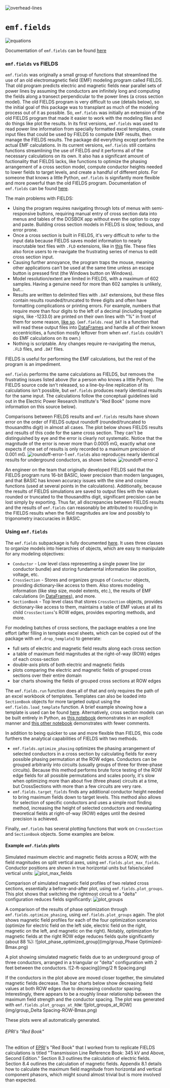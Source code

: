 ![overhead-lines](img/overhead-lines.jpg)

# `emf.fields`

![equations](img/both-equations.png)

Documentation of `emf.fields` can be found [here](emf.fields.html)

### `emf.fields` vs FIELDS

`emf.fields` was originally a small group of functions that streamlined the use of an old electromagnetic field (EMF) modeling program called FIELDS. That old program predicts electric and magnetic fields near parallel sets of power lines by assuming the conductors are infinitely long and computing the fields along a transect perpendicular to the power lines (a cross section model). The old FIELDS program is very difficult to use (details below), so the initial goal of this package was to transplant as much of the modeling process out of it as possible. So, `emf.fields` was initially an extension of the old FIELDS program that made it easier to work with the modeling files and do things like plot the results. In its first versions, `emf.fields` was used to read power line information from specially formatted excel templates, create input files that could be used by FIELDS to compute EMF results, then manage the FIELDS results. The package did everything except perform the actual EMF calculations. In its current versions, `emf.fields` still contains functions streamlining the use of FIELDS *and* it performs all of the necessary calculations on its own. It also has a significant amount of fuctionality that FIELDS lacks, like functions to optimize the phasing arrangement of a cross section model, compute conductor heights needed to lower fields to target levels, and create a handful of different plots. For someone that knows a little Python, `emf.fields` is signifantly more flexible and more powerful than the old FIELDS program. Documentation of `emf.fields` can be found [here](emf.fields.html).

The main problems with FIELDS:
* Using the program requires navigating through lots of menus with semi-responsive buttons, requiring manual entry of cross section data into menus and tables of the DOSBOX app without even the option to copy and paste. Building cross section models in FIELDS is slow, tedious, and error prone.
* Once a cross section is built in FIELDS, it's very difficult to refer to the input data because FIELDS saves model information to nearly inscrutable text files with `.FLD` extensions, like in [this](other/32P.FLD) file. These files also force users to re-navigate the frustrating series of menus to edit cross section input.
* Causing further annoyance, the program traps the mouse, meaning other applications can't be used at the same time unless an escape button is pressed first (the Windows button on Windows).
* Model resolution/extent are limited in FIELDS, with a maximum of 602 samples. Having a genuine need for more than 602 samples is unlikely, but...
* Results are written to delimited files with `.DAT` extensions, but these files contain results rounded/truncated to three digits and often have formatting complications or printing errors. For example, numbers that require more than four digits to the left of a decimal (including negative signs, like -1233.0) are printed on their own lines with "%" in front of them for some reason, [like so](other/32P.DAT). (`emf.fields.read_DAT` is a function that will read these output files into [DataFrames](http://pandas.pydata.org/pandas-docs/stable/generated/pandas.DataFrame.html) and handle all of their known eccentricities, a function mostly leftover from when `emf.fields` couldn't do EMF calculations on its own.)
* Nothing is scriptable. Any changes require re-navigating the menus, `.FLD` files, and `.DAT` files.

FIELDS is useful for performing the EMF calculations, but the rest of the program is an impediment.

`emf.fields` performs the same calculations as FIELDS, but removes the frustrating issues listed above (for a person who knows a little Python). The FIELDS source code isn't released, so a line-by-line replication of its calculations isn't possible, but `emf.fields` produces nearly identical results for the same input. The calculations follow the conceptual guidelines laid out in the Electric Power Research Institute's "Red Book" (some more information on this source below).

Comparisons between FIELDS results and `emf.fields` results have shown error on the order of FIELDS output roundoff (rounded/truncated to thousandths digit) in almost all cases. The plot below shows FIELDS results and results of this code for the same cross section. They can't be distinguished by eye and the error is clearly not systematic. Notice that the magnitude of the error is never more than 0.0005 mG, exactly what one expects if one set of results is only recorded to a maximum precision of 0.001 mG.
![roundoff-error-1](img/raise1-DAT_comparison_Bmax.png)
`emf.fields` also reproduces nearly identical results for underground conductors, as shown below.
![roundoff-error-2](img/und_only-DAT_comparison_Bmax.png)

An engineer on the team that originally developed FIELDS said that the FIELDS program runs 16-bit BASIC, lower precision than modern languages, and that BASIC has known accuracy issues with the sine and cosine functions (used at several points in the calculations). Additionally, because the results of FIELDS simulations are saved to output files with the values rounded or truncated to the thousandths digit, significant precision can be lost simply by exporting. Thus far, all discrepancies between FIELDS results and the results of `emf.fields` can reasonably be attributed to rounding in the FIELDS results when the field magnitudes are low and possibly to trigonometry inaccuracies in BASIC.

### Using `emf.fields`

The `emf.fields` subpackage is fully documented [here](emf.fields.html). It uses three classes to organize models into hierarchies of objects, which are easy to manipulate for any modeling objectives:
* `Conductor` - Low level class representing a single power line (or conductor bundle) and storing fundamental information like position, voltage, etc.
* `CrossSection` - Stores and organizes groups of `Conductor` objects, providing dictionary-like access to them. Also stores modeling information (like step size, model extents, etc.), the results of EMF calculations (in [DataFrames](http://pandas.pydata.org/pandas-docs/stable/generated/pandas.DataFrame.html)), and more.
* `SectionBook` - Top level class that stores `CrossSection` objects, provides dictionary-like access to them, maintains a table of EMF values at all its child `CrossSections`'s ROW edges, provides exporting methods, and more.

For modeling batches of cross sections, the package enables a one line effort (after filling in template excel sheets, which can be copied out of the package with `emf.drop_template`) to generate:
* full sets of electric and magnetic field results along each cross section
* a table of maximum field magnitudes at the right-of-way (ROW) edges of each cross-section
* double-axis plots of both electric and magnetic fields
* plots comparing the electric and magnetic fields of grouped cross sections over their entire domain
* bar charts showing the fields of grouped cross sections at ROW edges

The `emf.fields.run` function does all of that and only requires the path of an excel workbook of templates. Templates can also be loaded into `SectionBook` objects for more targeted output using the `emf.fields.load_template` function. A brief example showing how a template is used can be found [here](using-a-template.html). Alternatively, cross section models can be built entirely in Python, as [this notebook](fields-workflow-from-scratch.html) demonstrates in an explicit manner and [this other notebook](underground-line-optimization.html) demonstrates with fewer comments.

In addition to being quicker to use and more flexible than FIELDS, this code furthers the analytical capabilities of FIELDS with two methods.
* `emf.fields.optimize_phasing` optimizes the phasing arrangement of selected conductors in a cross section by calculating fields for every possible phasing permutation at the ROW edges. Conductors can be grouped arbitrarily into circuits (usually groups of three for three-phase circuits). Because this method performs brute force testing of the ROW edge fields for all possible permutations and scales poorly, it's slow when optimizing more than about five (three phase) circuits at a time, but CrossSections with more than a few circuits are very rare.
* `emf.fields.target_fields` finds any additional conductor height needed to bring maximum fields down to target levels. This method also allows for selection of specific conductors and uses a simple root finding method, increasing the height of selected conductors and reevaluating theoretical fields at right-of-way (ROW) edges until the desired precision is achieved.

Finally, `emf.fields` has several plotting functions that work on `CrossSection` and `SectionBook` objects. Some examples are below.

#### Example `emf.fields` plots

Simulated maximum electric and magnetic fields across a ROW, with the field magnitudes on split vertical axes, using `emf.fields.plot_max_fields`. Conductor positions are shown in true horizontal units but false/scaled vertical units:
![plot_max_fields](img/und_P.png)

Comparison of simulated magnetic field profiles of two related cross sections, essentially a before-and-after plot, using `emf.fields.plot_groups`. This plot shows that switching the rightmost circuit to a "delta" configuration reduces fields significantly:
![plot_groups](img/group_hl-Bmax.png)

A comparison of the results of phase optimization through `emf.fields.optimize_phasing`, using `emf.fields.plot_groups` again. The plot shows magnetic field profiles for each of the four optimization scenarios (optimize for electric field on the left side, electric field on the right, magnetic on the left, and magnetic on the right). Notably, optimization for magnetic fields at the right ROW edge reduces fields quite significantly (about 88 %):
![plot_phase_optimized_group](img/group_Phase Optimized-Bmax.png)

A plot showing simulated magnetic fields due to an underground group of three conductors, arranged in a triangular or "delta" configuration with 2 feet between the conductors.
![2-ft-spacing](img/2 ft Spacing.png)

If the conductors in the plot above are moved closer together, the simulated magnetic fields decrease. The bar charts below show decreasing field values at both ROW edges due to decreasing conductor spacing. Interestingly, there appears to be a roughly linear relationship between the maximum field strength and the conductor spacing. The plot was generated with `emf.fields.plot_groups_at_ROW`:
![plot_groups_at_ROW](img/group_Delta Spacing-ROW-Bmax.png)

These plots were all automatically generated.

###### EPRI's "Red Book"

The edition of [EPRI](http://www.epri.com)'s "Red Book" that I worked from to replicate FIELDS calculations is titled "Transmission Line Reference Book: 345 kV and Above, Second Edition." Section 8.3 outlines the calculation of electric fields. Section 8.4 outlines the calculation of magnetic fields. Appendix 8.1 details how to calculate the maximum field magnitude from horizontal and vertical component phasors, which might sound almost trivial but is more involved than expected.
